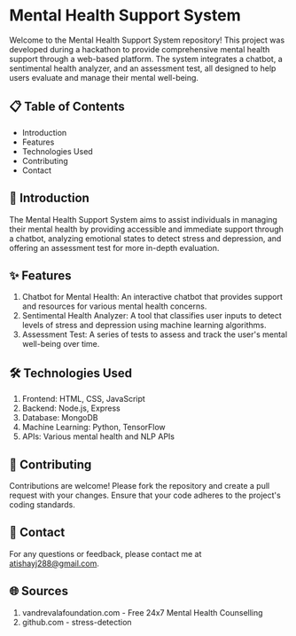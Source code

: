 # Mental Health Support System
Welcome to the Mental Health Support System repository! This project was developed during a hackathon to provide comprehensive mental health support through a web-based platform. The system integrates a chatbot, a sentimental health analyzer, and an assessment test, all designed to help users evaluate and manage their mental well-being.

## 📋 Table of Contents
- Introduction
- Features
- Technologies Used
- Contributing
- Contact
## 🌟 Introduction
The Mental Health Support System aims to assist individuals in managing their mental health by providing accessible and immediate support through a chatbot, analyzing emotional states to detect stress and depression, and offering an assessment test for more in-depth evaluation.

## ✨ Features
1. Chatbot for Mental Health: An interactive chatbot that provides support and resources for various mental health concerns.
2. Sentimental Health Analyzer: A tool that classifies user inputs to detect levels of stress and depression using machine learning algorithms.
3. Assessment Test: A series of tests to assess and track the user's mental well-being over time.
## 🛠️ Technologies Used
1. Frontend: HTML, CSS, JavaScript
2. Backend: Node.js, Express
3. Database: MongoDB
4. Machine Learning: Python, TensorFlow
5. APIs: Various mental health and NLP APIs
   
## 🤝 Contributing
Contributions are welcome! Please fork the repository and create a pull request with your changes. Ensure that your code adheres to the project's coding standards.

## 📧 Contact
For any questions or feedback, please contact me at atishayj288@gmail.com.

## 🌐 Sources
1. vandrevalafoundation.com - Free 24x7 Mental Health Counselling
2. github.com - stress-detection
